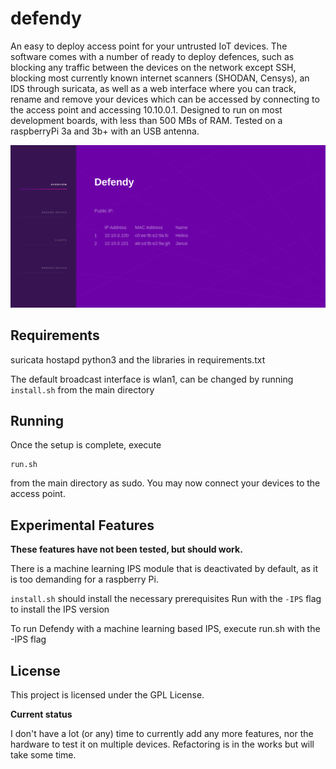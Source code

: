 # defendy
An easy to deploy access point for your untrusted IoT devices. The software comes with a number of ready to deploy defences, such as blocking any traffic between the devices on the network except SSH, blocking most currently known internet scanners (SHODAN, Censys), an IDS through suricata, as well as a web interface where you can track, rename and remove your devices which can be accessed by connecting to the access point and accessing 10.10.0.1. Designed to run on most development boards, with less than 500 MBs of RAM. Tested on a raspberryPi 3a and 3b+ with an USB antenna.

![Dashboard Main Page](https://github.com/robsware/defendy/blob/master/webpage/images/dashboard.png?raw=true)

## Requirements
suricata
hostapd
python3 and the libraries in requirements.txt

The default broadcast interface is wlan1, can be changed by running ```install.sh``` from the main directory

## Running

Once the setup is complete, execute 

```
run.sh
```

from the main directory as sudo. You may now connect your devices to the access point.

## Experimental Features
**These features have not been tested, but should work.**

There is a machine learning IPS module that is deactivated by default, as it is too demanding for a raspberry Pi.

```install.sh``` should install the necessary prerequisites
Run with the ```-IPS``` flag to install the IPS version

To run Defendy with a machine learning based IPS, execute run.sh with the -IPS flag

## License

This project is licensed under the GPL License.


**Current status**

I don't have a lot (or any) time to currently add any more features, nor the hardware to test it on multiple devices. 
Refactoring is in the works but will take some time.